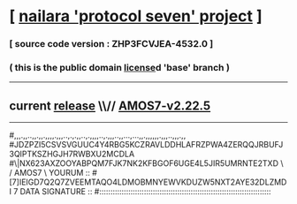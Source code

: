 
# [ [nailara 'protocol seven' project](http://nailara.network/) ]

### [ source code version : ZHP3FCVJEA-4532.0 ]

### ( this is the public domain [license](../license)d 'base' branch )
---
## current [release](https://github.com/nailara-technologies/protocol-7/releases) \\\\// [AMOS7-v2.22.5](https://github.com/nailara-technologies/protocol-7/releases/tag/AMOS7-v2.22.5)
---

#,,,.,,..,,.,,.,,,,.,,,..,.,.,,..,.,,,,..,.,,,..,,...,...,,.,,,,,,.,,,..,,,.,,
#JDZPZI5CSVSVGUUC4Y4RBG5KCZRAVLDDHLAFRZPWA4ZERQQJRBUFJ3QIPTKSZHGJH7RWBXU2MCDLA
#\\\|NX623AXZOOYABPQM7FJK7NK2KFBGOF6UGE4L5JIR5UMRNTE2TXD \ / AMOS7 \ YOURUM ::
#\[7]IEIGD7Q2Q7ZVEEMTAQO4LDMOBMNYEWVKDUZW5NXT2AYE32DLZMDI 7  DATA SIGNATURE ::
#:::::::::::::::::::::::::::::::::::::::::::::::::::::::::::::::::::::::::::::
